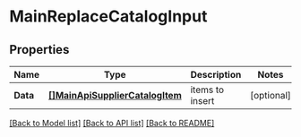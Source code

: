 # MainReplaceCatalogInput

## Properties

Name | Type | Description | Notes
------------ | ------------- | ------------- | -------------
**Data** | [**[]MainApiSupplierCatalogItem**](main.APISupplierCatalogItem.md) | items to insert | [optional] 

[[Back to Model list]](../README.md#documentation-for-models) [[Back to API list]](../README.md#documentation-for-api-endpoints) [[Back to README]](../README.md)


